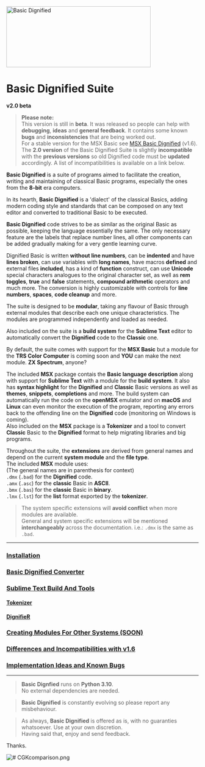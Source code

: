 <img src="https://github.com/farique1/basic-dignified/blob/main/Images/BasicDignifiedSuite_Logo-160.png" alt="Basic Dignified" width="378" height="160">    # Basic Dignified Suite  **v2.0 beta**    >  **Please note:**  >  This version is still in **beta**. It was released so people can help with **debugging**, **ideas** and **general feedback**. It contains some known **bugs** and **inconsistencies** that are being worked out.  >  For a stable version for the MSX Basic see [MSX Basic Dignified](https://github.com/farique1/msx-basic-dignified) (v1.6).  > The **2.0 version** of the Basic Dignified Suite is slightly **incompatible** with the **previous versions** so old Dignified code must be **updated** accordingly. A list of incompatibilities is available on a link below.    **Basic Dignified** is a suite of programs aimed to facilitate the creation, writing and maintaining of classical Basic programs, especially the ones from the **8-bit** era computers.    In its hearth, **Basic Dignified** is a 'dialect' of the classical Basics, adding modern coding style and standards that can be composed on any text editor and converted to traditional Basic to be executed.    **Basic Dignified** code strives to be as similar as the original Basic as possible, keeping the language essentially the same. The only necessary feature are the labels that replace number lines, all other components can be added gradually making for a very gentle learning curve.    Dignified Basic is written **without line numbers**, can be **indented**  and have **lines broken**, can use variables with **long names**, have macros **defined** and external files **included**, has a kind of **function** construct, can use **Unicode** special characters analogues to the original character set, as well as **rem toggles**, **true** and **false** statements, **compound arithmetic** operators and much more.  The conversion is highly customizable with controls for **line numbers**, **spaces**, **code cleanup** and more.    The suite is designed to be **modular**, taking any flavour of Basic through external modules that describe each one unique characteristics. The modules are programmed independently and loaded as needed.     Also included on the suite is a **build system** for the **Sublime Text** editor to automatically convert the **Dignified** code to the **Classic** one.    By default, the suite comes with support for the **MSX Basic** but a module for the **TRS Color Computer** is coming soon and **YOU** can make the next module. **ZX Spectrum**, anyone?    The included **MSX** package contais the **Basic language description** along with support for **Sublime Text** with a module for the **build system**. It also has **syntax highlight** for the **Dignified** and **Classic** Basic versions as well as **themes**, **snippets**, **completions** and more. The build system can automatically run the code on the **openMSX** emulator and on **macOS** and **Linux** can even monitor the execution of the program, reporting any errors back to the offending line on the **Dignified** code (monitoring on Windows is coming).  Also included on the **MSX** package is a **Tokenizer** and a tool to convert **Classic** Basic to the **Dignified** format to help migrating libraries and big programs.    Throughout the suite, the **extensions** are derived from general names and depend on the current **system module** and the **file type**.  The included **MSX** module uses:  (The general names are in parenthesis for context)  `.dmx` (`.bad`) for the **Dignified** code.  `.amx` (`.asc`) for the **classic** Basic in **ASCII**.  `.bmx` (`.bas`) for the **classic** Basic in **binary**.  `.lmx` (`.lst`) for the **list** format exported by the **tokenizer**.    > The  system specific extensions will **avoid conflict** when more modules are available.  > General and system specific extensions will be mentioned **interchangeably** across the documentation. i.e.: `.dmx` is the same as `.bad`.    ---  ### [Installation](https://github.com/farique1/basic-dignified/blob/master/Documentation/INSTALLATION.md)    ### [Basic Dignified Converter](https://github.com/farique1/basic-dignified/blob/master/Documentation/BADIG.md)    ### [Sublime Text Build And Tools](https://github.com/farique1/basic-dignified/blob/master/Documentation/SUBLIME_TOOLS.md)    #### [Tokenizer](https://github.com/farique1/basic-dignified/blob/master/Documentation/TOKENIZER.md)    #### [DignifieR](https://github.com/farique1/basic-dignified/blob/master/Documentation/DIGNIFIER.md)    ### [Creating Modules For Other Systems (SOON)](https://github.com/farique1/basic-dignified/blob/master/Documentation/NEW_MODULES.md)    ### [ Differences and Incompatibilities with v1.6](https://github.com/farique1/basic-dignified/blob/master/Documentation/DIFFERENCES.md)    ### [Implementation Ideas and Known Bugs](https://github.com/farique1/basic-dignified/blob/master/Documentation/IMPLEMENTATIONS.md)  ---    > **Basic Dignfied** runs on **Python 3.10**.  > No external dependencies are needed.    >**Basic Dignified** is constantly evolving so please report any misbehaviour.    > As always, **Basic Dignified** is offered as is, with no guaranties whatsoever. Use at your own discretion.  Having said that, enjoy and send feedback.    Thanks.   ![# CGKcomparison.png](https://github.com/farique1/basic-dignified/blob/main/Images/CGKcomparison.png)   